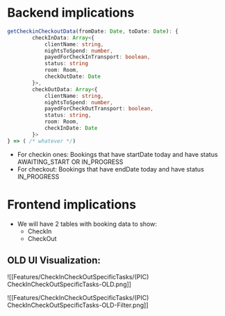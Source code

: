 
# Backend implications

```ts
getCheckinCheckoutData(fromDate: Date, toDate: Date): {
		checkInData: Array<{
			clientName: string, 
			nightsToSpend: number, 
			payedForCheckInTransport: boolean,
			status: string
			room: Room, 
			checkOutDate: Date
		}>,
		checkOutData: Array<{
			clientName: string, 
			nightsToSpend: number, 
			payedForCheckOutTransport: boolean,
			status: string,
			room: Room, 
			checkInDate: Date
		}>
} => ( /* whatever */)
```
- For checkin ones: Bookings that have startDate today and have status AWAITING_START OR IN_PROGRESS
- For checkout: Bookings that have endDate today and have status IN_PROGRESS

# Frontend implications

- We will have 2 tables with booking data to show: 
	- CheckIn
	- CheckOut

## OLD UI Visualization: 


![[Features/CheckInCheckOutSpecificTasks/(PIC) CheckInCheckOutSpecificTasks-OLD.png]]


![[Features/CheckInCheckOutSpecificTasks/(PIC) CheckInCheckOutSpecificTasks-OLD-Filter.png]]